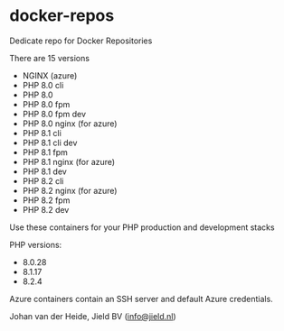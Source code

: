 # docker-repos

Dedicate repo for Docker Repositories

There are 15 versions

* NGINX (azure)
* PHP 8.0 cli
* PHP 8.0 
* PHP 8.0 fpm
* PHP 8.0 fpm dev
* PHP 8.0 nginx (for azure)
* PHP 8.1 cli
* PHP 8.1 cli dev
* PHP 8.1 fpm
* PHP 8.1 nginx (for azure)
* PHP 8.1 dev
* PHP 8.2 cli
* PHP 8.2 nginx (for azure)
* PHP 8.2 fpm
* PHP 8.2 dev

Use these containers for your PHP production and development stacks

PHP versions: 

- 8.0.28
- 8.1.17
- 8.2.4

Azure containers contain an SSH server and default Azure credentials.

Johan van der Heide, Jield BV (info@jield.nl)